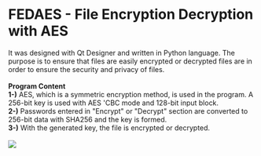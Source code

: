 # FEDAES - File Encryption Decryption with AES

It was designed with Qt Designer and written in Python language. The purpose is to ensure that files are easily encrypted or decrypted files are in order to ensure the security and privacy of files.
<br><br>
<b>Program Content</b><br>
<b>1-)</b> AES, which is a symmetric encryption method, is used in the program. A 256-bit key is used with AES 'CBC mode and 128-bit input block.<br>
<b>2-)</b> Passwords entered in "Encrypt" or "Decrypt" section are converted to 256-bit data with SHA256 and the key is formed.<br>
<b>3-)</b> With the generated key, the file is encrypted or decrypted.<br>
<br>
![](https://camo.githubusercontent.com/2e46e5ec45a69af9f38fedd40d02db922262f2f2b3755b97500a343e54ca2474/68747470733a2f2f626c6f672e746f6c6761616b6b6170756c752e636f6d2f4645444145532f6665646165732e706e67?raw=true)
